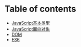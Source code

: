# Table of contents

* [JavaScript基本类型](README.md)
* [JavaScript面向对象](javascript-mian-xiang-dui-xiang.md)
* [DOM](dom.md)
* [ES6](es6.md)

